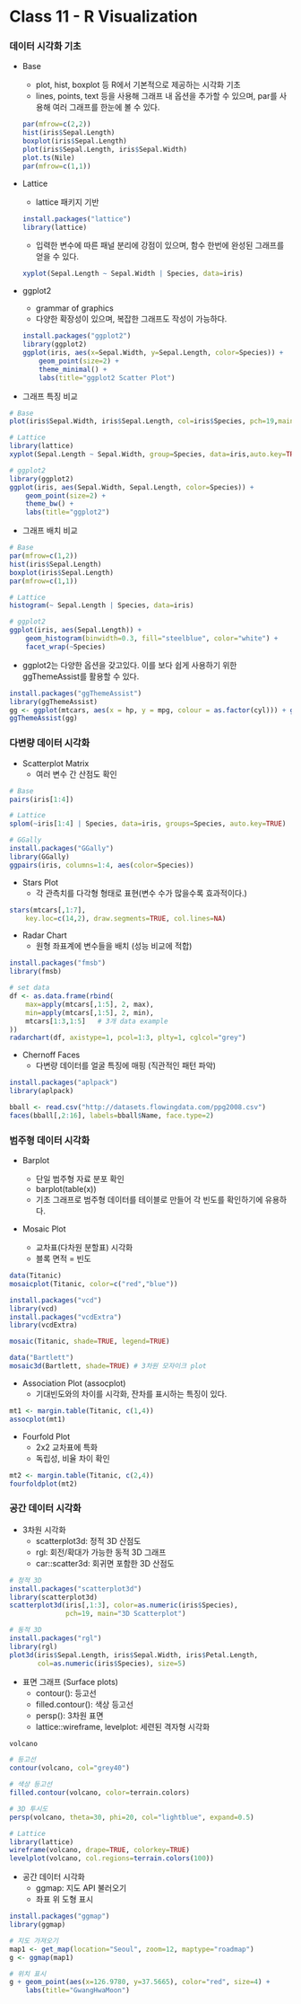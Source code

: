 # Class 11 - R Visualization

### 데이터 시각화 기초

- Base
    - plot, hist, boxplot 등 R에서 기본적으로 제공하는 시각화 기초
    - lines, points, text 등을 사용해 그래프 내 옵션을 추가할 수 있으며, par를 사용해 여러 그래프를 한눈에 볼  수 있다.
    ```r
    par(mfrow=c(2,2))  
    hist(iris$Sepal.Length)
    boxplot(iris$Sepal.Length)
    plot(iris$Sepal.Length, iris$Sepal.Width)
    plot.ts(Nile)
    par(mfrow=c(1,1)) 
    ```

- Lattice
    - lattice 패키지 기반
    ```r
    install.packages("lattice")
    library(lattice)
    ```
    - 입력한 변수에 따른 패널 분리에 강점이 있으며, 함수 한번에 완성된 그래프를 얻을 수 있다.
    ```r
    xyplot(Sepal.Length ~ Sepal.Width | Species, data=iris)
    ```

- ggplot2
    - grammar of graphics
    - 다양한 확장성이 있으며, 복잡한 그래프도 작성이 가능하다.
    ```r
    install.packages("ggplot2")
    library(ggplot2)
    ggplot(iris, aes(x=Sepal.Width, y=Sepal.Length, color=Species)) +
        geom_point(size=2) +
        theme_minimal() +
        labs(title="ggplot2 Scatter Plot")
    ```

- 그래프 특징 비교
```r
# Base
plot(iris$Sepal.Width, iris$Sepal.Length, col=iris$Species, pch=19,main="Base")

# Lattice
library(lattice)
xyplot(Sepal.Length ~ Sepal.Width, group=Species, data=iris,auto.key=TRUE, main="Lattice")

# ggplot2
library(ggplot2)
ggplot(iris, aes(Sepal.Width, Sepal.Length, color=Species)) +
    geom_point(size=2) +
    theme_bw() +
    labs(title="ggplot2")
```

- 그래프 배치 비교
```r
# Base
par(mfrow=c(1,2))
hist(iris$Sepal.Length)
boxplot(iris$Sepal.Length)
par(mfrow=c(1,1))

# Lattice
histogram(~ Sepal.Length | Species, data=iris)

# ggplot2
ggplot(iris, aes(Sepal.Length)) +
    geom_histogram(binwidth=0.3, fill="steelblue", color="white") +
    facet_wrap(~Species)
```

- ggplot2는 다양한 옵션을 갖고있다. 이를 보다 쉽게 사용하기 위한 ggThemeAssist를 활용할 수 있다.
```r
install.packages("ggThemeAssist")
library(ggThemeAssist)
gg <- ggplot(mtcars, aes(x = hp, y = mpg, colour = as.factor(cyl))) + geom_point()
ggThemeAssist(gg)
```

### 다변량 데이터 시각화

- Scatterplot Matrix
    - 여러 변수 간 산점도 확인
```r
# Base
pairs(iris[1:4])

# Lattice
splom(~iris[1:4] | Species, data=iris, groups=Species, auto.key=TRUE)

# GGally
install.packages("GGally")
library(GGally)
ggpairs(iris, columns=1:4, aes(color=Species))
```

- Stars Plot
    - 각 관측치를 다각형 형태로 표현(변수 수가 많을수록 효과적이다.)
```r
stars(mtcars[,1:7],
    key.loc=c(14,2), draw.segments=TRUE, col.lines=NA)
```

- Radar Chart
    - 원형 좌표계에 변수들을 배치 (성능 비교에 적합)
```r
install.packages("fmsb")
library(fmsb)

# set data
df <- as.data.frame(rbind(
    max=apply(mtcars[,1:5], 2, max),
    min=apply(mtcars[,1:5], 2, min),
    mtcars[1:3,1:5]   # 3개 data example
))
radarchart(df, axistype=1, pcol=1:3, plty=1, cglcol="grey")
```

- Chernoff Faces
    - 다변량 데이터를 얼굴 특징에 매핑 (직관적인 패턴 파악)
```r
install.packages("aplpack")
library(aplpack)

bball <- read.csv("http://datasets.flowingdata.com/ppg2008.csv")
faces(bball[,2:16], labels=bball$Name, face.type=2)
```

### 범주형 데이터 시각화

- Barplot
    - 단일 범주형 자료 분포 확인
    - barplot(table(x))
    - 기초 그래프로 범주형 데이터를 테이블로 만들어 각 빈도를 확인하기에 유용하다.

- Mosaic Plot
    - 교차표(다차원 분할표) 시각화
    - 블록 면적 = 빈도
```r
data(Titanic)
mosaicplot(Titanic, color=c("red","blue"))

install.packages("vcd")
library(vcd)
install.packages("vcdExtra")
library(vcdExtra)

mosaic(Titanic, shade=TRUE, legend=TRUE)

data("Bartlett")
mosaic3d(Bartlett, shade=TRUE) # 3차원 모자이크 plot
```

- Association Plot (assocplot)
    - 기대빈도와의 차이를 시각화, 잔차를 표시하는 특징이 있다.
```r
mt1 <- margin.table(Titanic, c(1,4))
assocplot(mt1)
```

- Fourfold Plot
    - 2x2 교차표에 특화
    - 독립성, 비율 차이 확인
```r
mt2 <- margin.table(Titanic, c(2,4))
fourfoldplot(mt2)
```

### 공간 데이터 시각화
- 3차원 시각화
    - scatterplot3d: 정적 3D 산점도
    - rgl: 회전/확대가 가능한 동적 3D 그래프
    - car::scatter3d: 회귀면 포함한 3D 산점도
```r
# 정적 3D
install.packages("scatterplot3d")
library(scatterplot3d)
scatterplot3d(iris[,1:3], color=as.numeric(iris$Species),
              pch=19, main="3D Scatterplot")

# 동적 3D
install.packages("rgl")
library(rgl)
plot3d(iris$Sepal.Length, iris$Sepal.Width, iris$Petal.Length,
       col=as.numeric(iris$Species), size=5)
```

- 표면 그래프 (Surface plots)
    - contour(): 등고선
    - filled.contour(): 색상 등고선
    - persp(): 3차원 표면
    - lattice::wireframe, levelplot: 세련된 격자형 시각화
```r
volcano

# 등고선
contour(volcano, col="grey40")

# 색상 등고선
filled.contour(volcano, color=terrain.colors)

# 3D 투시도
persp(volcano, theta=30, phi=20, col="lightblue", expand=0.5)

# Lattice
library(lattice)
wireframe(volcano, drape=TRUE, colorkey=TRUE)
levelplot(volcano, col.regions=terrain.colors(100))
```

- 공간 데이터 시각화
    - ggmap: 지도 API 불러오기
    - 좌표 위 도형 표시
```r
install.packages("ggmap")
library(ggmap)

# 지도 가져오기
map1 <- get_map(location="Seoul", zoom=12, maptype="roadmap")
g <- ggmap(map1)

# 위치 표시
g + geom_point(aes(x=126.9780, y=37.5665), color="red", size=4) +
    labs(title="GwangHwaMoon")
```
